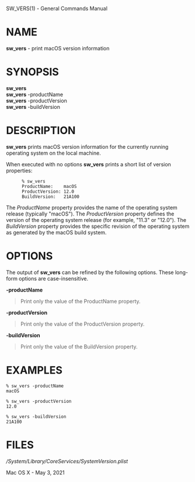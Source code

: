SW\_VERS(1) - General Commands Manual

# NAME

**sw\_vers** - print macOS version information

# SYNOPSIS

**sw\_vers**  
**sw\_vers**
\-productName  
**sw\_vers**
\-productVersion  
**sw\_vers**
\-buildVersion

# DESCRIPTION

**sw\_vers**
prints macOS version information for the currently running operating system on the local machine.

When executed with no options
**sw\_vers**
prints a short list of version properties:

	      % sw_vers
	      ProductName:    macOS
	      ProductVersion: 12.0
	      BuildVersion:   21A100

The
*ProductName*
property provides the name of the operating system release (typically "macOS").
The
*ProductVersion*
property defines the version of the operating system release (for example, "11.3" or "12.0").
The
*BuildVersion*
property provides the specific revision of the operating system as generated by the macOS build system.

# OPTIONS

The output of
**sw\_vers**
can be refined by the following options. These long-form options are case-insensitive.

**-productName**

> Print only the value of the ProductName property.

**-productVersion**

> Print only the value of the ProductVersion property.

**-buildVersion**

> Print only the value of the BuildVersion property.

# EXAMPLES

	% sw_vers -productName
	macOS

	% sw_vers -productVersion
	12.0

	% sw_vers -buildVersion
	21A100

# FILES

*/System/Library/CoreServices/SystemVersion.plist*

Mac&#160;OS&#160;X - May 3, 2021
